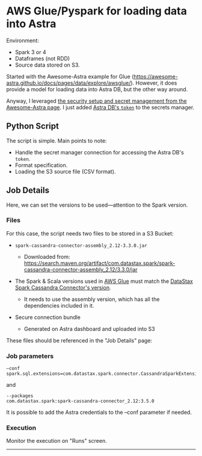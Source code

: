 # AWS Glue/Pyspark for loading data into Astra

Environment:

- Spark 3 or 4
- Dataframes (not RDD)
- Source data stored on S3.

Started with the Awesome-Astra example for Glue (https://awesome-astra.github.io/docs/pages/data/explore/awsglue/). However, it does provide a model for loading data into Astra DB, but the other way around.

Anyway, I leveraged [the security setup and secret management from the Awesome-Astra page](https://awesome-astra.github.io/docs/pages/data/explore/awsglue/#step-14-secrets-manager). I just added [Astra DB's `token`](https://docs.datastax.com/en/astra/astra-db-vector/administration/manage-application-tokens.html) to the secrets manager.


## Python Script

The script is simple. Main points to note:

- Handle the secret manager connection for accessing the Astra DB's `token`.
- Format specification.
- Loading the S3 source file (CSV format).

## Job Details

Here, we can set the versions to be used—attention to the Spark version.



### Files
For this case, the script needs two files to be stored in a S3 Bucket:

- `spark-cassandra-connector-assembly_2.12-3.3.0.jar`
  - Downloaded from: https://search.maven.org/artifact/com.datastax.spark/spark-cassandra-connector-assembly_2.12/3.3.0/jar
- The Spark & Scala versions used in [AWS Glue](https://docs.aws.amazon.com/glue/latest/dg/release-notes.html) must match the [DataStax Spark Cassandra Connector's version](https://github.com/datastax/spark-cassandra-connector?tab=readme-ov-file#version-compatibility).
  - It needs to use the assembly version, which has all the dependencies included in it.

- Secure connection bundle
  - Generated on Astra dashboard and uploaded into S3

These files should be referenced in the "Job Details" page:

### Job parameters
```
–conf
spark.sql.extensions=com.datastax.spark.connector.CassandraSparkExtensions
```

and

```
--packages
com.datastax.spark:spark-cassandra-connector_2.12:3.5.0
```


It is possible to add the Astra credentials to the –conf parameter if needed.

### Execution

Monitor the execution on "Runs" screen.

---
